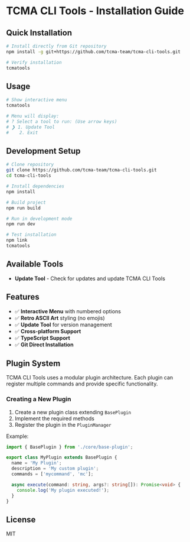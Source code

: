 # TCMA CLI Tools - Installation Guide

## Quick Installation

```bash
# Install directly from Git repository
npm install -g git+https://github.com/tcma-team/tcma-cli-tools.git

# Verify installation
tcmatools
```

## Usage

```bash
# Show interactive menu
tcmatools

# Menu will display:
# ? Select a tool to run: (Use arrow keys)
# ❯ 1. Update Tool 
#    2. Exit
```

## Development Setup

```bash
# Clone repository
git clone https://github.com/tcma-team/tcma-cli-tools.git
cd tcma-cli-tools

# Install dependencies
npm install

# Build project
npm run build

# Run in development mode
npm run dev

# Test installation
npm link
tcmatools
```

## Available Tools

- **Update Tool** - Check for updates and update TCMA CLI Tools

## Features

- ✅ **Interactive Menu** with numbered options
- ✅ **Retro ASCII Art** styling (no emojis)
- ✅ **Update Tool** for version management
- ✅ **Cross-platform Support**
- ✅ **TypeScript Support**
- ✅ **Git Direct Installation**

## Plugin System

TCMA CLI Tools uses a modular plugin architecture. Each plugin can register multiple commands and provide specific functionality.

### Creating a New Plugin

1. Create a new plugin class extending `BasePlugin`
2. Implement the required methods
3. Register the plugin in the `PluginManager`

Example:

```typescript
import { BasePlugin } from './core/base-plugin';

export class MyPlugin extends BasePlugin {
  name = 'My Plugin';
  description = 'My custom plugin';
  commands = ['mycommand', 'mc'];

  async execute(command: string, args?: string[]): Promise<void> {
    console.log('My plugin executed!');
  }
}
```

## License

MIT